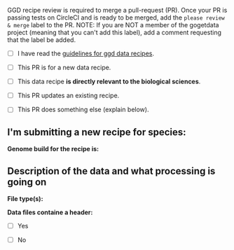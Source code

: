 <!--
Please read before submitting a pull requests


Before creating a pull-request please run `ggd check-recipe path/to/recipe-dir/`.
    * If any errors occur, fix them prior to creating a PR
    * Look for:
    ```
    ****************************
    * Successful recipe check! *
    ****************************
    ```
    * Once check-recipe has validated the build, you may submit a PR.
    * NOTE: If you submit a PR prior to a successful validation, your recipe will not pass additional automated testing and will be rejected until the recipe is fixed.
    * Make sure that the processed data files have a header, if appropriate 

The ggd comand line interface can be install via: `pip install -U git+git://github.com/gogetdata/ggd-cli.git`

Automated testing is supported by CircleCI. If your pull-request errors on CircleCI, read the log carefully and fix the errors 

--> 

GGD recipe review is required to merge a pull-request (PR). Once your PR is passing tests on CircleCI and is ready to be merged, add the `please review & merge` label to the PR. NOTE: If you are NOT a member of the gogetdata project (meaning that you can't add this label), add a comment requesting that the label be added. 

* [ ] I have read the [guidelines for ggd data recipes](https://gogetdata.github.io/contribute.html).
* [ ] This PR is for a new data recipe.
* [ ] This data recipe **is directly relevant to the biological sciences**. 
* [ ] This PR updates an existing recipe.
* [ ] This PR does something else (explain below).




## I'm submitting a new recipe for species:
<!-- Type below --> 

**Genome build for the recipe is:**
<!-- Type below --> 


## Description of the data and what processing is going on
<!-- Please provide a detailed summary of the recipe and how it is being processed -->
<!-- Type below --> 


**File type(s):**
<!-- Please provide the genomic data file types -->
<!-- Type below --> 


**Data files containe a header:**
<!-- If no, please explain why -->
  - [ ] Yes
  - [ ] No






